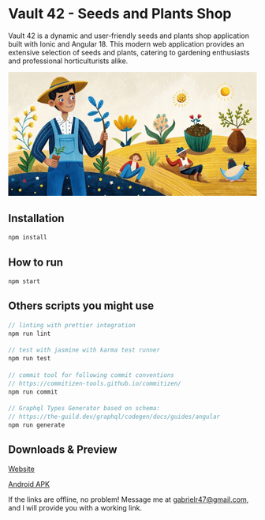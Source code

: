 # Vault 42 - Seeds and Plants Shop

Vault 42 is a dynamic and user-friendly seeds and plants shop application built with Ionic and Angular 18. This modern web application provides an extensive selection of seeds and plants, catering to gardening enthusiasts and professional horticulturists alike.

![vault 42](https://raw.githubusercontent.com/Gabrielr47/vault-42/main/src/assets/hero-section.jpg)


## Installation



```bash
npm install
```

## How to run

```typescript
npm start
```


## Others scripts you might use

```typescript
// linting with prettier integration
npm run lint

// test with jasmine with karma test runner 
npm run test

// commit tool for following commit conventions
// https://commitizen-tools.github.io/commitizen/
npm run commit 

// Graphql Types Generator based on schema:
// https://the-guild.dev/graphql/codegen/docs/guides/angular
npm run generate 
```

## Downloads & Preview

[Website](https://bnqjuu18xg.appflowapp.com/home)

[Android APK](https://drive.google.com/file/d/1XhoKTc0vFaTXR5W6xVngxXZkM9shtKrA/view?usp=sharing)



If the links are offline, no problem! 
Message me at gabrielr47@gmail.com, and I will provide you with a working link.